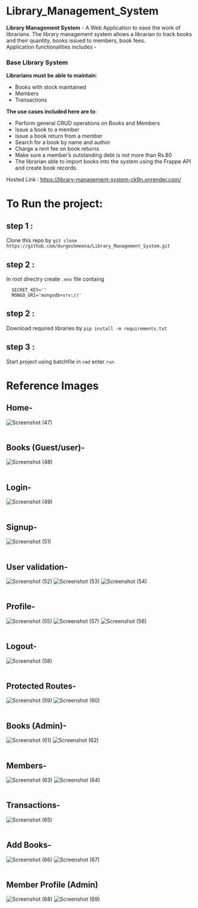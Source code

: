 # Library_Management_System
__Library Management System__ - A Web Application to ease the work of librarians. 
The library management system allows a librarian to track books and their quantity, books issued to members, book fees.<br>
Application functionalities includes -


### Base Library System
__Librarians must be able to maintain__:

  - Books with stock maintained
  - Members
  - Transactions
  
 
__The use cases included here are to__:

- Perform general CRUD operations on Books and Members
- Issue a book to a member
- Issue a book return from a member
- Search for a book by name and author
- Charge a rent fee on book returns
- Make sure a member’s outstanding debt is not more than Rs.80
- The librarian  able to import books into the system using the Frappe API and create book records.

Hosted Link : https://library-management-system-ck9n.onrender.com/

# To Run the project:

## step 1 : 
  Clone this repo by `git clone https://github.com/durgeshmeena/Library_Management_System.git`<br>
 
## step 2 :  
In root directry create `.env` file containg <br>
```  
  SECRET_KEY=''
  MONGO_URI='mongodb+srv://'
```    
  
## step 2 : 
  Download required libraries by `pip install -m requirements.txt`<br>
  
## step 3 : 
  Start project using batchfile
  in `cmd` enter `run`



# Reference Images 

## Home-
![Screenshot (47)](https://user-images.githubusercontent.com/58581435/148038777-542779d1-f3d2-47b8-bd01-c863cd29dfd4.png)
<br><br>
## Books (Guest/user)-
![Screenshot (48)](https://user-images.githubusercontent.com/58581435/148038793-f28beeda-ccd8-4791-815e-fda694bb38c4.png)
<br><br>
## Login-
![Screenshot (49)](https://user-images.githubusercontent.com/58581435/148038799-b4daa962-7e41-47b1-af64-13729e4926ba.png)
<br><br>
## Signup-
![Screenshot (51)](https://user-images.githubusercontent.com/58581435/148038806-b86f15a6-9592-489f-a9a4-ae4c206e5fc6.png)
<br><br>
## User validation-
![Screenshot (52)](https://user-images.githubusercontent.com/58581435/148038810-b8da5f0f-4d1e-496c-9ae2-24ae9912aa9c.png)
![Screenshot (53)](https://user-images.githubusercontent.com/58581435/148038815-689c7f84-6d79-4640-be83-154fecb68af3.png)
![Screenshot (54)](https://user-images.githubusercontent.com/58581435/148038819-7c64f2ca-a1c2-43ef-b197-b74643c13941.png)
<br><br>
## Profile-
![Screenshot (55)](https://user-images.githubusercontent.com/58581435/148038822-f70aaad3-06cc-40ec-a33a-8a53ed85ffaf.png)
![Screenshot (57)](https://user-images.githubusercontent.com/58581435/148038837-ee52c520-6964-4bea-9a71-b33db388e949.png)
![Screenshot (56)](https://user-images.githubusercontent.com/58581435/148038831-bb49a9c3-73e8-4545-bd1d-8e1adabb217d.png)
<br><br>
## Logout-
![Screenshot (58)](https://user-images.githubusercontent.com/58581435/148038840-0a0b36b5-2cb4-45ac-951d-6ba1b4c5d926.png)
<br><br>
## Protected Routes-
![Screenshot (59)](https://user-images.githubusercontent.com/58581435/148038844-9d01d280-24ce-446e-8376-f511ac597ff5.png)
![Screenshot (60)](https://user-images.githubusercontent.com/58581435/148038848-61bbb450-0412-44cf-b62c-579cd2b92037.png)
<br><br>
## Books (Admin)-
![Screenshot (61)](https://user-images.githubusercontent.com/58581435/148038850-6c466273-7b9f-4d1a-ac79-47da1e935b52.png)
![Screenshot (62)](https://user-images.githubusercontent.com/58581435/148038853-a100266d-431c-4680-a4df-ca193e6b6b4e.png)
<br><br>
## Members-
![Screenshot (63)](https://user-images.githubusercontent.com/58581435/148038857-8050a675-b06e-45ef-ac73-9924b3f7a364.png)
![Screenshot (64)](https://user-images.githubusercontent.com/58581435/148038861-a718b182-4e85-4af1-b7d1-10dc844d719f.png)
<br><br>
## Transactions-
![Screenshot (65)](https://user-images.githubusercontent.com/58581435/148038864-4a69f83e-4ac8-4658-a4aa-b5f931cb387f.png)
<br><br>
## Add Books-
![Screenshot (66)](https://user-images.githubusercontent.com/58581435/148038868-c5d8e848-688b-4a1a-94dc-ab7f5074980d.png)
![Screenshot (67)](https://user-images.githubusercontent.com/58581435/148038873-2b2786a5-1094-4382-9c4a-6bc7b678deda.png)
<br><br>
## Member Profile (Admin)
![Screenshot (68)](https://user-images.githubusercontent.com/58581435/148038878-5488eec6-bc58-4b1e-8f60-7e9033f8fc10.png)
![Screenshot (69)](https://user-images.githubusercontent.com/58581435/148038880-3437b6cc-9764-43d6-a6cc-ffb0c9e22385.png)
<br><br><br><br>

